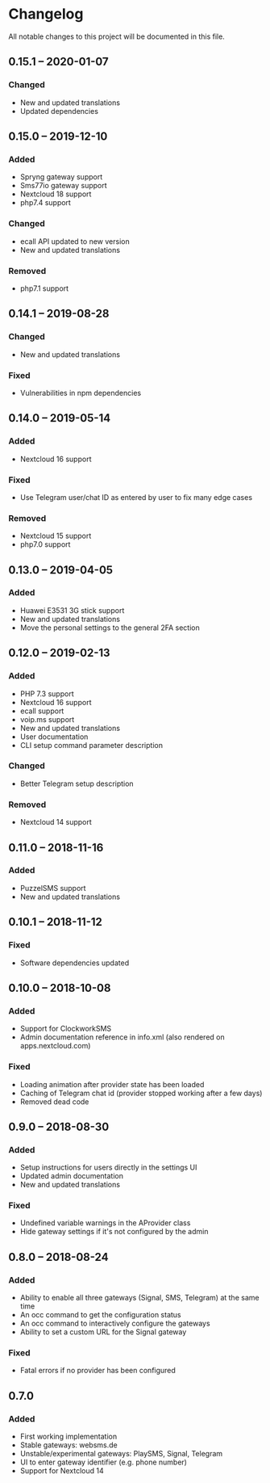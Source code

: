 # Changelog
All notable changes to this project will be documented in this file.

## 0.15.1 – 2020-01-07
### Changed
- New and updated translations
- Updated dependencies

## 0.15.0 – 2019-12-10
### Added
- Spryng gateway support
- Sms77io gateway support
- Nextcloud 18 support
- php7.4 support
### Changed
- ecall API updated to new version
- New and updated translations
### Removed
- php7.1 support

## 0.14.1 – 2019-08-28
### Changed
- New and updated translations
### Fixed
- Vulnerabilities in npm dependencies

## 0.14.0 – 2019-05-14
### Added
- Nextcloud 16 support
### Fixed
- Use Telegram user/chat ID as entered by user to fix many edge cases
### Removed
- Nextcloud 15 support
- php7.0 support

## 0.13.0 – 2019-04-05
### Added
- Huawei E3531 3G stick support
- New and updated translations
- Move the personal settings to the general 2FA section

## 0.12.0 – 2019-02-13
### Added
- PHP 7.3 support
- Nextcloud 16 support
- ecall support
- voip.ms support
- New and updated translations
- User documentation
- CLI setup command parameter description
### Changed
- Better Telegram setup description
### Removed
- Nextcloud 14 support

## 0.11.0 – 2018-11-16
### Added
- PuzzelSMS support
- New and updated translations

## 0.10.1 – 2018-11-12
### Fixed
- Software dependencies updated

## 0.10.0 – 2018-10-08
### Added
- Support for ClockworkSMS
- Admin documentation reference in info.xml (also rendered on apps.nextcloud.com)
### Fixed
- Loading animation after provider state has been loaded
- Caching of Telegram chat id (provider stopped working after a few days)
- Removed dead code

## 0.9.0 – 2018-08-30
### Added
- Setup instructions for users directly in the settings UI
- Updated admin documentation
- New and updated translations
### Fixed
- Undefined variable warnings in the AProvider class
- Hide gateway settings if it's not configured by the admin

## 0.8.0 – 2018-08-24
### Added
- Ability to enable all three gateways (Signal, SMS, Telegram) at the same time
- An occ command to get the configuration status
- An occ command to interactively configure the gateways
- Ability to set a custom URL for the Signal gateway
### Fixed
- Fatal errors if no provider has been configured

## 0.7.0
### Added
- First working implementation
- Stable gateways: websms.de
- Unstable/experimental gateways: PlaySMS, Signal, Telegram
- UI to enter gateway identifier (e.g. phone number)
- Support for Nextcloud 14
